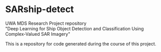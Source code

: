 # SARship-detect

UWA MDS Research Project repository  
"Deep Learning for Ship Object Detection and Classification Using Complex-Valued SAR Imagery"

This is a repository for code generated during the course of this project.

